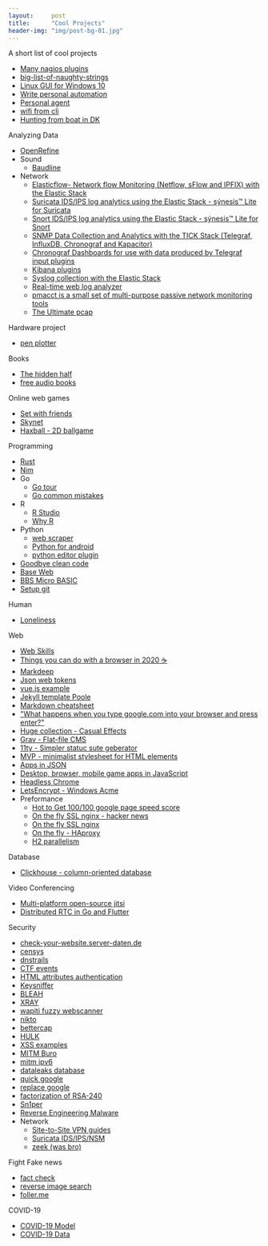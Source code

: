 ```yaml
---
layout:     post
title:      "Cool Projects"
header-img: "img/post-bg-01.jpg"
---
```


A short list of cool projects

  * [Many nagios plugins](https://github.com/HariSekhon/nagios-plugins)
  * [big-list-of-naughty-strings](https://github.com/minimaxir/big-list-of-naughty-strings)
  * [Linux GUI for Windows 10](http://www.starlig.ht/about/)
  * [Write personal automation](http://anotherdevblog.net/posts/part-1-getting-started)
  * [Personal agent](https://github.com/huginn/huginn)
  * [wifi from cli](https://www.linuxuprising.com/2019/11/how-to-show-available-wifi-networks.html?m=1)
  * [Hunting from boat in DK](https://www.nordisk-forum.dk/viewtopic.php?t=50469)
  
Analyzing Data
  * [OpenRefine](https://openrefine.org/)
  * Sound
    * [Baudline](https://www.baudline.com/what_is_baudline.html)
  * Network
    * [Elasticflow- Network flow Monitoring (Netflow, sFlow and IPFIX) with the Elastic Stack](https://github.com/robcowart/elastiflow)
    * [Suricata IDS/IPS log analytics using the Elastic Stack - sýnesis™ Lite for Suricata](https://github.com/robcowart/synesis_lite_suricata)
    * [Snort IDS/IPS log analytics using the Elastic Stack - sýnesis™ Lite for Snort](https://github.com/robcowart/synesis_lite_snort)
    * [SNMP Data Collection and Analytics with the TICK Stack (Telegraf, InfluxDB, Chronograf and Kapacitor)](https://github.com/robcowart/influx_snmp)
    * [Chronograf Dashboards for use with data produced by Telegraf input plugins](https://github.com/robcowart/influx_dashboards)
    * [Kibana plugins](https://github.com/robcowart/kibana_plugins_list)
    * [Syslog collection with the Elastic Stack](https://github.com/robcowart/synesis_lite_syslog) 
    * [Real-time web log analyzer](https://goaccess.io/features)
    * [pmacct is a small set of multi-purpose passive network monitoring tools](http://www.pmacct.net/)
    * [The Ultimate pcap](https://weberblog.net/the-ultimate-pcap/)
 
Hardware project
  * [pen plotter](https://brachiograph.readthedocs.io/en/latest/index.html)
  
Books
  * [The hidden half](https://www.waterstones.com/book/the-hidden-half/michael-blastland/9781786497772)
  * [free audio books](http://www.openculture.com/freeaudiobooks)

Online web games
  * [Set with friends](https://setwithfriends.com/)
  * [Skynet](http://skynetsimulator.com/)
  * [Haxball - 2D ballgame](https://www.haxball.com/play)
   
Programming
   * [Rust](https://doc.rust-lang.org/rust-by-example/index.html)
   * [Nim](https://nim-lang.org/)
   * Go
     * [Go tour](https://tour.golang.org/basics/7)
     * [Go common mistakes](http://devs.cloudimmunity.com/gotchas-and-common-mistakes-in-go-golang/)
   * R
     * [R Studio](https://www.rstudio.com/)
     * [Why R](https://blog.shotwell.ca/posts/why_i_use_r/)
   * Python 
     * [web scraper](https://scrapy.org/)
     * [Python for android](https://github.com/kivy/python-for-android)
     * [python editor plugin](https://kite.com/)
   * [Goodbye clean code](https://overreacted.io/goodbye-clean-code/)
   * [Base Web](https://baseweb.design/)
   * [BBS Micro BASIC](https://editor.8bitkick.cc/index.html)
   * [Setup git](https://www.micah.soy/posts/setting-up-git-identities/)
   
Human
   * [Loneliness](https://manojsurya.com/loneliness-how-to-identify-and-deal-with-it/)
    
Web
   * [Web Skills](https://andreasbm.github.io/web-skills/)
   * [Things you can do with a browser in 2020 ☕️](https://github.com/luruke/browser-2020)
   * [Markdeep](https://casual-effects.com/markdeep/#examples)
   * [Json web tokens](https://jwt.io/)
   * [vue.js example](https://vuejs.org/v2/examples/hackernews.html)
   * [Jekyll template Poole](http://getpoole.com/)
   * [Markdown cheatsheet](https://github.com/adam-p/markdown-here/wiki/Markdown-Cheatsheet)
   * ["What happens when you type google.com into your browser and press enter?"](https://github.com/alex/what-happens-when)
   * [Huge collection - Casual Effects](http://casual-effects.com/)
   * [Grav - Flat-file CMS](https://getgrav.org/)
   * [11ty - Simpler statuc sute geberator](https://www.11ty.dev/)
   * [MVP - minimalist stylesheet for HTML elements](https://andybrewer.github.io/mvp/)
   * [Apps in JSON](https://jasonette.com/)
   * [Desktop, browser, mobile game apps in JavaScript](https://codeheartjs.com/)
   * [Headless Chrome](https://github.com/puppeteer/puppeteer)
   * [LetsEncrypt - Windows Acme](https://www.win-acme.com/)
   * Preformance 
     * [Hot to Get 100/100 google page speed score](https://elliotec.com/how-to-get-100-google-page-speed-score/)
     * [On the fly SSL nginx - hacker news](https://news.ycombinator.com/item?id=12128993)
     * [On the fly SSL nginx](https://github.com/GUI/lua-resty-auto-ssl)
     * [On the fly - HAproxy](https://github.com/tinganho/haproxy-with-letsencrypt-auto-renewal)
     * [H2 parallelism](https://evertpot.com/h2-parallelism/)
     
Database
   * [Clickhouse - column-oriented database](https://clickhouse.yandex/#blazing-fast)

Video Conferencing
   * [Multi-platform open-source jitsi](https://jitsi.org/)
   * [Distributed RTC in Go and Flutter](https://github.com/pion/ion)
    
Security
   * [check-your-website.server-daten.de](https://check-your-website.server-daten.de/)
   * [censys](https://www.censys.io/)
   * [dnstrails](https://dnstrails.com/)
   * [CTF events](https://ctftime.org/event/list/)
   * [HTML attributes authentication](https://www.twilio.com/blog/html-attributes-two-factor-authentication-autocomplete)
   * [Keysniffer](https://www.keysniffer.net/)
   * [BLEAH](https://github.com/evilsocket/bleah)
   * [XRAY](https://github.com/evilsocket/xray)
   * [wapiti fuzzy webscanner](http://wapiti.sourceforge.net/)
   * [nikto](https://cirt.net/Nikto2)
   * [bettercap](https://www.bettercap.org/)
   * [HULK](https://github.com/Cyb3rWard0g/HELK)
   * [XSS examples](https://www.digitalmunition.me/2018/03/cross-site-scripting-xss-payloads-collection/)
   * [MITM Buro](https://www.digitalmunition.me/2018/03/ssl-mitm-using-burp-suite-proxies/)
   * [mitm ipv6](https://github.com/fox-it/mitm6)
   * [dataleaks database](https://app.binaryedge.io/services/query)
   * [quick google](https://www.kylepiira.com/2020/01/09/why-i-quit-google/)
   * [replace google](https://beepb00p.xyz/pkm-search.html)
   * [factorization of RSA-240](https://listserv.nodak.edu/cgi-bin/wa.exe?A2=NMBRTHRY;fd743373.1912&FT=M&P=T&H=&S=)
   * [Sn1per](https://github.com/1N3/Sn1per)
   * [Reverse Engineering Malware](https://securedorg.github.io/RE101/)
   * Network
      * [Site-to-Site VPN guides](https://weberblog.net/site-to-site-vpn-tutorials/)
      * [Suricata IDS/IPS/NSM](https://suricata-ids.org/)
      * [zeek (was bro)](https://www.zeek.org/download/index.html)
   
Fight Fake news
   * [fact check](https://www.theverge.com/2019/12/3/20980741/fake-news-facebook-twitter-misinformation-lies-fact-check-how-to-internet-guide)
   * [reverse image search](https://www.bellingcat.com/resources/how-tos/2019/12/26/guide-to-using-reverse-image-search-for-investigations/)
   * [foller.me](https://foller.me/)
   
COVID-19
   * [COVID-19 Model](https://github.com/neherlab/covid19_scenarios)
   * [COVID-19 Data](https://github.com/CSSEGISandData/COVID-19/tree/master/csse_covid_19_data)
   
    
